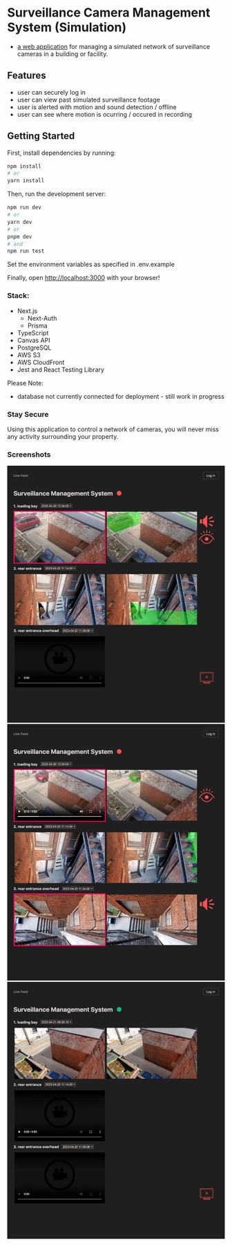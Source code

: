 # Surveillance Camera Management System (Simulation)

- [a web application](https://surveillance-camera-management-system.vercel.app/) for managing a simulated network of surveillance cameras
in a building or facility.

## Features
- user can securely log in
- user can view past simulated surveillance footage
- user is alerted with motion and sound detection / offline 
- user can see where motion is ocurring / occured in recording 

## Getting Started

First, install dependencies by running:

```bash
npm install
# or
yarn install
```

Then, run the development server:

```bash
npm run dev
# or
yarn dev
# or
pnpm dev
# and
npm run test
```

Set the environment variables as specified in .env.example


Finally, open [http://localhost:3000](http://localhost:3000) with your browser!


### Stack:

- Next.js
  - Next-Auth
  - Prisma
- TypeScript
- Canvas API
- PostgreSQL
- AWS S3
- AWS CloudFront
- Jest and React Testing Library

Please Note:

- database not currently connected for deployment - still work in progress

### Stay Secure

Using this application to control a network of cameras, you will never miss any activity surrounding your property.

### Screenshots

![1](/docs/SMS_1.png?raw=true "1")
![1](/docs/SMS_2.png?raw=true "2")
![1](/docs/SMS_3.png?raw=true "3")